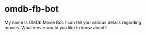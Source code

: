 # omdb-fb-bot
My name is OMDb Movie Bot. I can tell you various details regarding movies. What movie would you like to know about?
